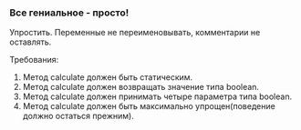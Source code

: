 
### Все гениальное - просто!

Упростить. Переменные не переименовывать, комментарии не оставлять.


Требования:
1.	Метод calculate должен быть статическим.
2.	Метод calculate должен возвращать значение типа boolean.
3.	Метод calculate должен принимать четыре параметра типа boolean.
4.	Метод calculate должен быть максимально упрощен(поведение должно остаться прежним).


